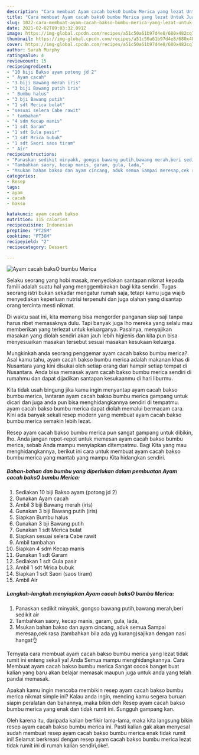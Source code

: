 ```yaml
---
description: "Cara membuat Ayam cacah baksO bumbu Merica yang lezat Untuk Jualan"
title: "Cara membuat Ayam cacah baksO bumbu Merica yang lezat Untuk Jualan"
slug: 1022-cara-membuat-ayam-cacah-bakso-bumbu-merica-yang-lezat-untuk-jualan
date: 2021-02-02T09:03:32.091Z
image: https://img-global.cpcdn.com/recipes/a51c50a61b97d4e8/680x482cq70/ayam-cacah-bakso-bumbu-merica-foto-resep-utama.jpg
thumbnail: https://img-global.cpcdn.com/recipes/a51c50a61b97d4e8/680x482cq70/ayam-cacah-bakso-bumbu-merica-foto-resep-utama.jpg
cover: https://img-global.cpcdn.com/recipes/a51c50a61b97d4e8/680x482cq70/ayam-cacah-bakso-bumbu-merica-foto-resep-utama.jpg
author: Sarah Murphy
ratingvalue: 4
reviewcount: 15
recipeingredient:
- "10 biji Bakso ayam potong jd 2"
- " Ayam cacah"
- "3 biji Bawang merah iris"
- "3 biji Bawang putih iris"
- " Bumbu halus"
- "3 bji Bawang putih"
- "1 sdt Merica bulat"
- "sesuai selera Cabe rawit"
- " tambahan"
- "4 sdm Kecap manis"
- "1 sdt Garam"
- "1 sdt Gula pasir"
- "1 sdt Mrica bubuk"
- "1 sdt Saori saos tiram"
- " Air"
recipeinstructions:
- "Panaskan sedikit minyakk, gongso bawang putih,bawang merah,beri sedikit air"
- "Tambahkan saory, kecap manis, garam, gula, lada,"
- "Msukan bahan bakso dan ayam cincang, aduk semua Sampai meresap,cek rasa (tambahkan bila ada yg kurang)sajikan dengan nasi hangat👌"
categories:
- Resep
tags:
- ayam
- cacah
- bakso

katakunci: ayam cacah bakso 
nutrition: 115 calories
recipecuisine: Indonesian
preptime: "PT25M"
cooktime: "PT36M"
recipeyield: "2"
recipecategory: Dessert

---
```



![Ayam cacah baksO bumbu Merica](https://img-global.cpcdn.com/recipes/a51c50a61b97d4e8/680x482cq70/ayam-cacah-bakso-bumbu-merica-foto-resep-utama.jpg)

Selaku seorang yang hobi masak, menyediakan santapan nikmat kepada famili adalah suatu hal yang menggembirakan bagi kita sendiri. Tugas seorang istri bukan sekadar mengatur rumah saja, tetapi kamu juga wajib menyediakan keperluan nutrisi terpenuhi dan juga olahan yang disantap orang tercinta mesti nikmat.

Di waktu  saat ini, kita memang bisa mengorder panganan siap saji tanpa harus ribet memasaknya dulu. Tapi banyak juga lho mereka yang selalu mau memberikan yang terlezat untuk keluarganya. Pasalnya, menyajikan masakan yang diolah sendiri akan jauh lebih higienis dan kita pun bisa menyesuaikan masakan tersebut sesuai masakan kesukaan keluarga. 



Mungkinkah anda seorang penggemar ayam cacah bakso bumbu merica?. Asal kamu tahu, ayam cacah bakso bumbu merica adalah makanan khas di Nusantara yang kini disukai oleh setiap orang dari hampir setiap tempat di Nusantara. Anda bisa memasak ayam cacah bakso bumbu merica sendiri di rumahmu dan dapat dijadikan santapan kesukaanmu di hari liburmu.

Kita tidak usah bingung jika kamu ingin menyantap ayam cacah bakso bumbu merica, lantaran ayam cacah bakso bumbu merica gampang untuk dicari dan juga anda pun bisa menghidangkannya sendiri di tempatmu. ayam cacah bakso bumbu merica dapat diolah memalui bermacam cara. Kini ada banyak sekali resep modern yang membuat ayam cacah bakso bumbu merica semakin lebih lezat.

Resep ayam cacah bakso bumbu merica pun sangat gampang untuk dibikin, lho. Anda jangan repot-repot untuk memesan ayam cacah bakso bumbu merica, sebab Anda mampu menyiapkan ditempatmu. Bagi Kita yang mau menghidangkannya, berikut ini cara untuk membuat ayam cacah bakso bumbu merica yang mantab yang mampu Kita hidangkan sendiri.

<!--inarticleads1-->

##### Bahan-bahan dan bumbu yang diperlukan dalam pembuatan Ayam cacah baksO bumbu Merica:

1. Sediakan 10 biji Bakso ayam (potong jd 2)
1. Gunakan  Ayam cacah
1. Ambil 3 biji Bawang merah (iris)
1. Gunakan 3 biji Bawang putih (iris)
1. Siapkan  Bumbu halus
1. Gunakan 3 bji Bawang putih
1. Gunakan 1 sdt Merica bulat
1. Siapkan sesuai selera Cabe rawit
1. Ambil  tambahan
1. Siapkan 4 sdm Kecap manis
1. Gunakan 1 sdt Garam
1. Sediakan 1 sdt Gula pasir
1. Ambil 1 sdt Mrica bubuk
1. Siapkan 1 sdt Saori (saos tiram)
1. Ambil  Air




<!--inarticleads2-->

##### Langkah-langkah menyiapkan Ayam cacah baksO bumbu Merica:

1. Panaskan sedikit minyakk, gongso bawang putih,bawang merah,beri sedikit air
1. Tambahkan saory, kecap manis, garam, gula, lada,
1. Msukan bahan bakso dan ayam cincang, aduk semua Sampai meresap,cek rasa (tambahkan bila ada yg kurang)sajikan dengan nasi hangat👌




Ternyata cara membuat ayam cacah bakso bumbu merica yang lezat tidak rumit ini enteng sekali ya! Anda Semua mampu menghidangkannya. Cara Membuat ayam cacah bakso bumbu merica Sangat cocok banget buat kalian yang baru akan belajar memasak maupun juga untuk anda yang telah pandai memasak.

Apakah kamu ingin mencoba membikin resep ayam cacah bakso bumbu merica nikmat simple ini? Kalau anda ingin, mending kamu segera buruan siapin peralatan dan bahannya, maka bikin deh Resep ayam cacah bakso bumbu merica yang enak dan tidak rumit ini. Sungguh gampang kan. 

Oleh karena itu, daripada kalian berfikir lama-lama, maka kita langsung bikin resep ayam cacah bakso bumbu merica ini. Pasti kalian gak akan menyesal sudah membuat resep ayam cacah bakso bumbu merica enak tidak rumit ini! Selamat berkreasi dengan resep ayam cacah bakso bumbu merica lezat tidak rumit ini di rumah kalian sendiri,oke!.

